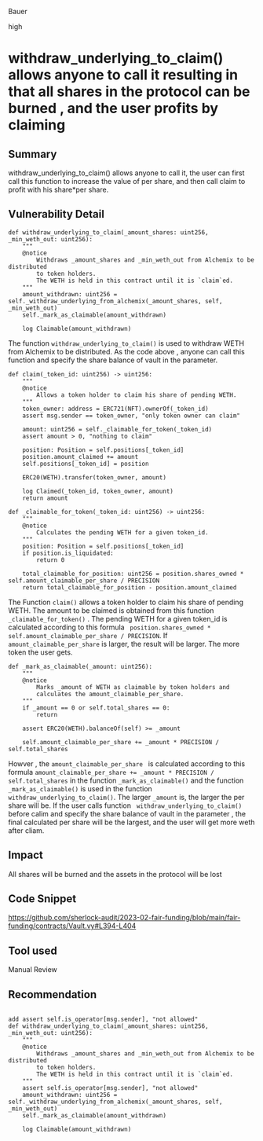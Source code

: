 Bauer

high

# withdraw_underlying_to_claim() allows anyone to call it resulting in  that  all shares in the protocol  can be burned , and the user profits by claiming

## Summary
withdraw_underlying_to_claim() allows anyone to call it, the user can first call this function to increase the value of per share, and then call claim to profit with his share*per share.

## Vulnerability Detail
```vyper
def withdraw_underlying_to_claim(_amount_shares: uint256, _min_weth_out: uint256):
    """
    @notice
        Withdraws _amount_shares and _min_weth_out from Alchemix to be distributed
        to token holders.
        The WETH is held in this contract until it is `claim`ed.
    """
    amount_withdrawn: uint256 = self._withdraw_underlying_from_alchemix(_amount_shares, self, _min_weth_out)
    self._mark_as_claimable(amount_withdrawn)

    log Claimable(amount_withdrawn)
```
The function ```withdraw_underlying_to_claim()``` is used to withdraw WETH from Alchemix to be distributed. As the code above , anyone can call this function and specify the share balance of vault in the parameter.

```vyper
def claim(_token_id: uint256) -> uint256:
    """
    @notice
        Allows a token holder to claim his share of pending WETH.
    """
    token_owner: address = ERC721(NFT).ownerOf(_token_id)
    assert msg.sender == token_owner, "only token owner can claim"

    amount: uint256 = self._claimable_for_token(_token_id)
    assert amount > 0, "nothing to claim"

    position: Position = self.positions[_token_id]
    position.amount_claimed += amount
    self.positions[_token_id] = position
    
    ERC20(WETH).transfer(token_owner, amount)

    log Claimed(_token_id, token_owner, amount)
    return amount

def _claimable_for_token(_token_id: uint256) -> uint256:
    """
    @notice
        Calculates the pending WETH for a given token_id.
    """
    position: Position = self.positions[_token_id]
    if position.is_liquidated:
        return 0
    
    total_claimable_for_position: uint256 = position.shares_owned * self.amount_claimable_per_share / PRECISION
    return total_claimable_for_position - position.amount_claimed
```
The Function ```claim()``` allows a token holder to claim his share of pending WETH. The amount to be claimed is obtained from this function ```_claimable_for_token()``` . The pending WETH for a given token_id is  calculated according to this formula ``` position.shares_owned * self.amount_claimable_per_share / PRECISION```. If ```amount_claimable_per_share``` is larger, the result will be larger. The more token the user gets.

```vyper
def _mark_as_claimable(_amount: uint256):
    """
    @notice
        Marks _amount of WETH as claimable by token holders and
        calculates the amount_claimable_per_share.
    """
    if _amount == 0 or self.total_shares == 0:
        return

    assert ERC20(WETH).balanceOf(self) >= _amount

    self.amount_claimable_per_share += _amount * PRECISION / self.total_shares

```
Howver , the ```amount_claimable_per_share ``` is calculated according to this formula ```amount_claimable_per_share += _amount * PRECISION / self.total_shares``` in the function ```_mark_as_claimable()``` and the function ```_mark_as_claimable()``` is used in the function ```withdraw_underlying_to_claim()```.  The larger ```_amount``` is, the larger the per share will be. If the user calls function ``` withdraw_underlying_to_claim()```   before calim and specify the share balance of vault in the parameter  , the final calculated per share will be the largest, and the user will get more weth after cliam.


## Impact
All shares will be burned and the assets in the protocol will be lost

## Code Snippet
https://github.com/sherlock-audit/2023-02-fair-funding/blob/main/fair-funding/contracts/Vault.vy#L394-L404

## Tool used

Manual Review

## Recommendation
```vyper

add assert self.is_operator[msg.sender], "not allowed" 
def withdraw_underlying_to_claim(_amount_shares: uint256, _min_weth_out: uint256):
    """
    @notice
        Withdraws _amount_shares and _min_weth_out from Alchemix to be distributed
        to token holders.
        The WETH is held in this contract until it is `claim`ed.
    """
    assert self.is_operator[msg.sender], "not allowed"
    amount_withdrawn: uint256 = self._withdraw_underlying_from_alchemix(_amount_shares, self, _min_weth_out)
    self._mark_as_claimable(amount_withdrawn)

    log Claimable(amount_withdrawn)

```
